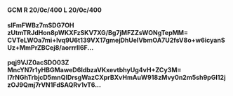 #### GCM R 20/0c/400 L 20/0c/400
**sIFmFWBz7mSDG7OH**<br/>**zUtmTRJdHon8pWKXFzSKV7XG/Bg7jMFZZsWONgTepMM=**<br/>**CVTeLWOa7mi+lvq9U6t139VX17gmejDhUelVbmOA7U2fsV8o+w6icyanSUz+MmPrZBCej8/aorrrlI6F...**<br/><br/>
**pqj9VJZ0acSDO03Z**<br/>**MncYN7r1yHBGMaweD6IdbzaVKxevtbhyUg4vH+ZCy3M=**<br/>**I7rNGhTrbjcD5mnQIDrsgWazCXprBXvHmAuW918zMvy0n2m5sh9pGI12jzOJ9Qmj7rVN1FdSAQRv1vT6...**